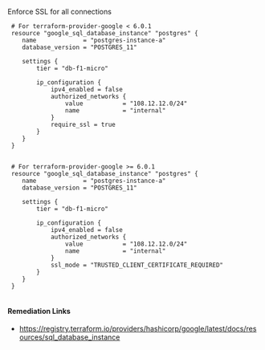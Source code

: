 
Enforce SSL for all connections

```hcl
 # For terraform-provider-google < 6.0.1
 resource "google_sql_database_instance" "postgres" {
 	name             = "postgres-instance-a"
 	database_version = "POSTGRES_11"
 	
 	settings {
 		tier = "db-f1-micro"
 	
 		ip_configuration {
 			ipv4_enabled = false
 			authorized_networks {
 				value           = "108.12.12.0/24"
 				name            = "internal"
 			}
 			require_ssl = true
 		}
 	}
 }
 			
```
```hcl
 # For terraform-provider-google >= 6.0.1
 resource "google_sql_database_instance" "postgres" {
 	name             = "postgres-instance-a"
 	database_version = "POSTGRES_11"
 	
 	settings {
 		tier = "db-f1-micro"
 	
 		ip_configuration {
 			ipv4_enabled = false
 			authorized_networks {
 				value           = "108.12.12.0/24"
 				name            = "internal"
 			}
 			ssl_mode = "TRUSTED_CLIENT_CERTIFICATE_REQUIRED"
 		}
 	}
 }
 			
```

#### Remediation Links
 - https://registry.terraform.io/providers/hashicorp/google/latest/docs/resources/sql_database_instance

